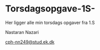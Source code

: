 # Torsdagsopgave-1S-

Her ligger alle min torsdags opgaver fra 1.S



Nastaran Nazari

cph-nn249@stud.ek.dk

